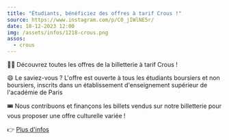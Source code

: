 ```yaml
---
title: "Étudiants, bénéficiez des offres à tarif Crous !"
source: https://www.instagram.com/p/C0_jIWlNE5r/
date: 18-12-2023 12:00
img: /assets/infos/1218-crous.png
assos:
  - crous
---
```


🤩🎪 Découvrez toutes les offres de la billetterie à tarif Crous !

😄 Le saviez-vous ? L'offre est ouverte à tous les étudiants boursiers et non boursiers, inscrits dans un établissement d'enseignement supérieur de l'académie de Paris

🎟 Nous contribuons et finançons les billets vendus sur notre billetterie pour vous proposer une offre culturelle variée !

👉 [Plus d'infos](https://www.crous-paris.fr/sortir-bouger-creer/culture-sortir/billetterie-du-crous-de-paris/)
